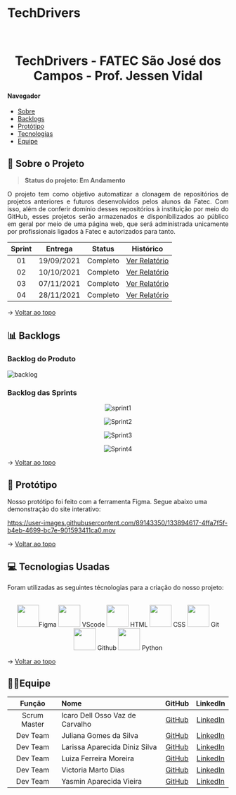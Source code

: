 # TechDrivers

<br id="topo">

<h1 align="center">TechDrivers - FATEC São José dos Campos - Prof. Jessen Vidal</h1>

#### Navegador
* <a href="#sobre">Sobre</a><br>
* <a href="#backlogs">Backlogs</a><br>
* <a href="#prototipo">Protótipo</a><br>
* <a href="#tecnologias">Tecnologias</a><br>
* <a href="#equipe">Equipe</a><br>

<span id="sobre">

## 🚀 Sobre o Projeto
  > **Status do projeto: Em Andamento**
  
  <p align="justify">O projeto tem como objetivo automatizar a clonagem de repositórios de projetos anteriores e futuros desenvolvidos pelos alunos da Fatec. Com isso, além de conferir domínio desses repositórios à instituição por meio do GitHub, esses projetos serão armazenados e disponibilizados ao público em geral por meio de uma página web, que será administrada unicamente por profissionais ligados à Fatec e autorizados para tanto.</p>
  
  
  
| Sprint | Entrega	| Status | Histórico |
| :-----: | :-----: | :-----: | :-----: |
| 01 | 19/09/2021 | Completo | [Ver Relatório](/Planejamento/Sprint1/README.md) |
| 02 | 10/10/2021 | Completo | [Ver Relatório](/Planejamento/Sprint2/README.md) |
| 03 | 07/11/2021 | Completo | [Ver Relatório](/Planejamento/Sprint3/README.md) |
| 04 | 28/11/2021 | Completo | [Ver Relatório](/Planejamento/Sprint4/README.md) |
  
  → [Voltar ao topo](#topo)
  
<span id="backlogs">

## 📊 Backlogs

  ### Backlog do Produto
  
  ![backlog](https://user-images.githubusercontent.com/80860267/143719007-6361340a-b674-4c44-9867-9f3244fc99f0.jpg)


  
  ### Backlog das Sprints
<div align="center">

![sprint1](https://user-images.githubusercontent.com/89143350/133858766-f47c20f3-074b-4ef6-89cb-92ff39a35e58.png)
  
![Sprint2](https://user-images.githubusercontent.com/89143350/136666636-a0a97b0b-6360-4ca1-858f-f61bc0d43e00.png)

![Sprint3](https://user-images.githubusercontent.com/80860267/140592826-6e26fa8d-5b27-453c-84ae-9cf672e005ba.png)
  
![Sprint4](https://user-images.githubusercontent.com/80860267/143719824-7a89d72d-f8d7-4e43-8df7-22a8ccfd75a3.png)


</div>
  
 → [Voltar ao topo](#topo)
  
<span id="prototipo">
  
## 📱 Protótipo
  
Nosso protótipo foi feito com a ferramenta Figma. Segue abaixo uma demonstração do site interativo:


https://user-images.githubusercontent.com/89143350/133894617-4ffa7f5f-b4eb-4699-bc7e-901593411ca0.mov 
  
  
→ [Voltar ao topo](#topo)
  
<span id="tecnologias">
  
## 💻 Tecnologias Usadas
  
  <p>Foram utilizadas as seguintes técnologias para a criação do nosso projeto: </p><br>

  <div align="center">  
  <img width="50 rem" src="https://cdn.jsdelivr.net/gh/devicons/devicon/icons/figma/figma-original.svg"/>Figma 
  <img width="50 rem" src="https://cdn.jsdelivr.net/gh/devicons/devicon/icons/vscode/vscode-original.svg"/> VScode 
  <img width="50 rem" src="https://cdn.jsdelivr.net/gh/devicons/devicon/icons/html5/html5-original.svg"/> HTML 
  <img width="50 rem" src="https://cdn.jsdelivr.net/gh/devicons/devicon/icons/css3/css3-original.svg"/> CSS 
  <img width="50 rem" src="https://cdn.jsdelivr.net/gh/devicons/devicon/icons/git/git-original.svg"/> Git 
  <img width="50 rem" src="https://cdn.jsdelivr.net/gh/devicons/devicon/icons/github/github-original.svg"/> Github 
  <img width="50 rem" src="https://cdn.jsdelivr.net/gh/devicons/devicon/icons/python/python-original.svg"/> Python 
  </div>
  
  → [Voltar ao topo](#topo)
  
<span id="equipe">
  
## 👩‍💻Equipe
  
|    Função    | Nome                            |                     GitHub                      |                          LinkedIn                               |
| :----------: | :------------------------------ | :----------------------------------------------:| :--------------------------------------------------------------:|
| Scrum Master | Icaro Dell Osso Vaz de Carvalho |    [GitHub](https://github.com/Mikkenz)         | [LinkedIn](https://www.linkedin.com/in/icaro-dell-osso/)        |
|   Dev Team   | Juliana Gomes da Silva          |    [GitHub](https://github.com/JulianaGO)       | [LinkedIn](https://www.linkedin.com/in/juliana-gomes-silva/)    |
|   Dev Team   | Larissa Aparecida Diniz Silva   |    [GitHub](https://github.com/laaridiniz)      | [LinkedIn](https://www.linkedin.com/in/larissa-diniz-dev/)      |
|   Dev Team   | Luiza Ferreira Moreira          |    [GitHub](https://github.com/lluizaferreira)  | [LinkedIn](https://www.linkedin.com/in/devluizamoreira/)        |
|   Dev Team   | Victoria Marto Dias             |    [GitHub](https://github.com/DiasVitoria)     | [LinkedIn](https://www.linkedin.com/in/diasvictoria/)           |
|   Dev Team   | Yasmin Aparecida Vieira         |    [GitHub](https://github.com/YasminVieira)    | [LinkedIn](https://www.linkedin.com/in/yasmin-vieira-b68641213/)|

